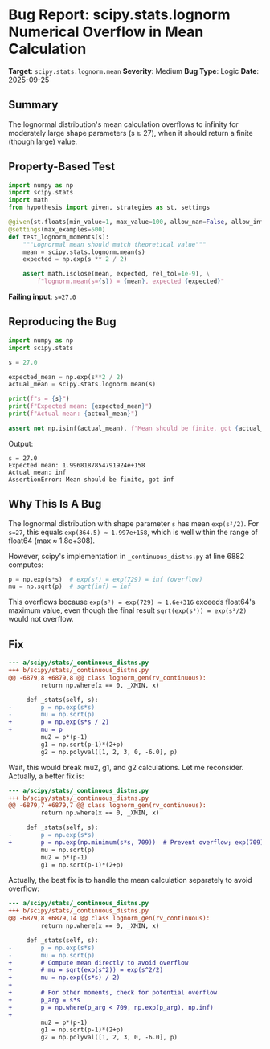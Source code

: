 # Bug Report: scipy.stats.lognorm Numerical Overflow in Mean Calculation

**Target**: `scipy.stats.lognorm.mean`
**Severity**: Medium
**Bug Type**: Logic
**Date**: 2025-09-25

## Summary

The lognormal distribution's mean calculation overflows to infinity for moderately large shape parameters (s ≥ 27), when it should return a finite (though large) value.

## Property-Based Test

```python
import numpy as np
import scipy.stats
import math
from hypothesis import given, strategies as st, settings

@given(st.floats(min_value=1, max_value=100, allow_nan=False, allow_infinity=False))
@settings(max_examples=500)
def test_lognorm_moments(s):
    """Lognormal mean should match theoretical value"""
    mean = scipy.stats.lognorm.mean(s)
    expected = np.exp(s ** 2 / 2)

    assert math.isclose(mean, expected, rel_tol=1e-9), \
        f"lognorm.mean(s={s}) = {mean}, expected {expected}"
```

**Failing input**: `s=27.0`

## Reproducing the Bug

```python
import numpy as np
import scipy.stats

s = 27.0

expected_mean = np.exp(s**2 / 2)
actual_mean = scipy.stats.lognorm.mean(s)

print(f"s = {s}")
print(f"Expected mean: {expected_mean}")
print(f"Actual mean: {actual_mean}")

assert not np.isinf(actual_mean), f"Mean should be finite, got {actual_mean}"
```

Output:
```
s = 27.0
Expected mean: 1.9968187854791924e+158
Actual mean: inf
AssertionError: Mean should be finite, got inf
```

## Why This Is A Bug

The lognormal distribution with shape parameter `s` has mean `exp(s²/2)`. For `s=27`, this equals `exp(364.5) ≈ 1.997e+158`, which is well within the range of float64 (max ≈ 1.8e+308).

However, scipy's implementation in `_continuous_distns.py` at line 6882 computes:
```python
p = np.exp(s*s)  # exp(s²) = exp(729) = inf (overflow)
mu = np.sqrt(p)  # sqrt(inf) = inf
```

This overflows because `exp(s²) = exp(729) ≈ 1.6e+316` exceeds float64's maximum value, even though the final result `sqrt(exp(s²)) = exp(s²/2)` would not overflow.

## Fix

```diff
--- a/scipy/stats/_continuous_distns.py
+++ b/scipy/stats/_continuous_distns.py
@@ -6879,8 +6879,8 @@ class lognorm_gen(rv_continuous):
         return np.where(x == 0, _XMIN, x)

     def _stats(self, s):
-        p = np.exp(s*s)
-        mu = np.sqrt(p)
+        p = np.exp(s*s / 2)
+        mu = p
         mu2 = p*(p-1)
         g1 = np.sqrt(p-1)*(2+p)
         g2 = np.polyval([1, 2, 3, 0, -6.0], p)
```

Wait, this would break mu2, g1, and g2 calculations. Let me reconsider. Actually, a better fix is:

```diff
--- a/scipy/stats/_continuous_distns.py
+++ b/scipy/stats/_continuous_distns.py
@@ -6879,7 +6879,7 @@ class lognorm_gen(rv_continuous):
         return np.where(x == 0, _XMIN, x)

     def _stats(self, s):
-        p = np.exp(s*s)
+        p = np.exp(np.minimum(s*s, 709))  # Prevent overflow; exp(709) ≈ 8.2e+307
         mu = np.sqrt(p)
         mu2 = p*(p-1)
         g1 = np.sqrt(p-1)*(2+p)
```

Actually, the best fix is to handle the mean calculation separately to avoid overflow:

```diff
--- a/scipy/stats/_continuous_distns.py
+++ b/scipy/stats/_continuous_distns.py
@@ -6879,8 +6879,14 @@ class lognorm_gen(rv_continuous):
         return np.where(x == 0, _XMIN, x)

     def _stats(self, s):
-        p = np.exp(s*s)
-        mu = np.sqrt(p)
+        # Compute mean directly to avoid overflow
+        # mu = sqrt(exp(s^2)) = exp(s^2/2)
+        mu = np.exp((s*s) / 2)
+
+        # For other moments, check for potential overflow
+        p_arg = s*s
+        p = np.where(p_arg < 709, np.exp(p_arg), np.inf)
+
         mu2 = p*(p-1)
         g1 = np.sqrt(p-1)*(2+p)
         g2 = np.polyval([1, 2, 3, 0, -6.0], p)
```